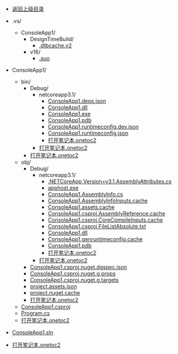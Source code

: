 - [返回上级目录](../)

- .vs/
    - ConsoleApp1/
        - DesignTimeBuild/
            - [.dtbcache.v2](.dtbcache.v2)
        - v16/
            - [.suo](.suo)
- ConsoleApp1/
    - bin/
        - Debug/
            - netcoreapp3.1/
                - [ConsoleApp1.deps.json](ConsoleApp1.deps.json)
                - [ConsoleApp1.dll](ConsoleApp1.dll)
                - [ConsoleApp1.exe](ConsoleApp1.exe)
                - [ConsoleApp1.pdb](ConsoleApp1.pdb)
                - [ConsoleApp1.runtimeconfig.dev.json](ConsoleApp1.runtimeconfig.dev.json)
                - [ConsoleApp1.runtimeconfig.json](ConsoleApp1.runtimeconfig.json)
                - [打开笔记本.onetoc2](打开笔记本.onetoc2)
            - [打开笔记本.onetoc2](打开笔记本.onetoc2)
        - [打开笔记本.onetoc2](打开笔记本.onetoc2)
    - obj/
        - Debug/
            - netcoreapp3.1/
                - [.NETCoreApp,Version=v3.1.AssemblyAttributes.cs](.NETCoreApp,Version=v3.1.AssemblyAttributes.cs)
                - [apphost.exe](apphost.exe)
                - [ConsoleApp1.AssemblyInfo.cs](ConsoleApp1.AssemblyInfo.cs)
                - [ConsoleApp1.AssemblyInfoInputs.cache](ConsoleApp1.AssemblyInfoInputs.cache)
                - [ConsoleApp1.assets.cache](ConsoleApp1.assets.cache)
                - [ConsoleApp1.csproj.AssemblyReference.cache](ConsoleApp1.csproj.AssemblyReference.cache)
                - [ConsoleApp1.csproj.CoreCompileInputs.cache](ConsoleApp1.csproj.CoreCompileInputs.cache)
                - [ConsoleApp1.csproj.FileListAbsolute.txt](ConsoleApp1.csproj.FileListAbsolute.txt)
                - [ConsoleApp1.dll](ConsoleApp1.dll)
                - [ConsoleApp1.genruntimeconfig.cache](ConsoleApp1.genruntimeconfig.cache)
                - [ConsoleApp1.pdb](ConsoleApp1.pdb)
                - [打开笔记本.onetoc2](打开笔记本.onetoc2)
            - [打开笔记本.onetoc2](打开笔记本.onetoc2)
        - [ConsoleApp1.csproj.nuget.dgspec.json](ConsoleApp1.csproj.nuget.dgspec.json)
        - [ConsoleApp1.csproj.nuget.g.props](ConsoleApp1.csproj.nuget.g.props)
        - [ConsoleApp1.csproj.nuget.g.targets](ConsoleApp1.csproj.nuget.g.targets)
        - [project.assets.json](project.assets.json)
        - [project.nuget.cache](project.nuget.cache)
        - [打开笔记本.onetoc2](打开笔记本.onetoc2)
    - [ConsoleApp1.csproj](ConsoleApp1.csproj)
    - [Program.cs](Program.cs)
    - [打开笔记本.onetoc2](打开笔记本.onetoc2)
- [ConsoleApp1.sln](ConsoleApp1.sln)
- [打开笔记本.onetoc2](打开笔记本.onetoc2)
